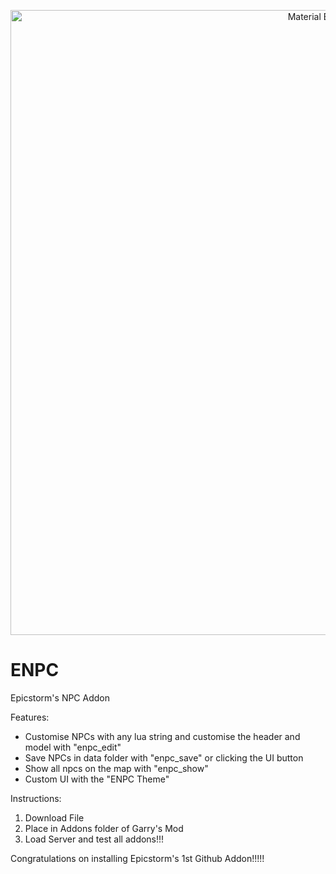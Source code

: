 <p align="center">
  <img width="1000" src="https://user-images.githubusercontent.com/67658615/139510437-5650018d-320d-4f7a-b633-5c3da92602bc.png" alt="Material Bread logo">
</p>

# ENPC
Epicstorm's NPC Addon

Features:
- Customise NPCs with any lua string and customise the header and model with "enpc_edit"
- Save NPCs in data folder with "enpc_save" or clicking the UI button
- Show all npcs on the map with "enpc_show"
- Custom UI with the "ENPC Theme"


Instructions:

1) Download File
2) Place in Addons folder of Garry's Mod
3) Load Server and test all addons!!!

Congratulations on installing Epicstorm's 1st Github Addon!!!!!
